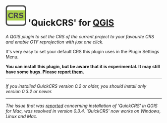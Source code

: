 # ![icon](https://github.com/mstuyts/QuickCRS/blob/master/QuickCRS/icon.png?raw=true) 'QuickCRS' for [QGIS](http://qgis.org)
*A QGIS plugin to set the CRS of the current project to your favourite CRS and enable OTF reprojection with just one click.*

It's very easy to set your default CRS this plugin uses in the Plugin Settings Menu.

**You can install this plugin, but be aware that it is experimental. It may still have some bugs.  Please [report them](https://github.com/mstuyts/QuickCRS/issues).**

_____

*If you installed QuickCRS version 0.2 or older, you should install only version 0.3.2 or newer.*

_____

*The issue that was [reported](https://github.com/mstuyts/QuickCRS/issues/1) concerning installation of 'QuickCRS' in QGIS for Mac, was resolved in version 0.3.4. 'QuickCRS' now works on Windows, Linux and Mac.*
